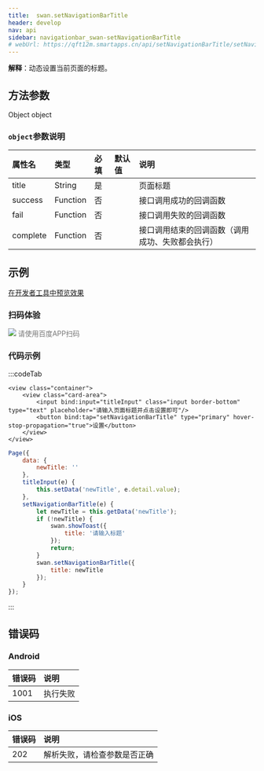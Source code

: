 ```yaml
---
title:  swan.setNavigationBarTitle
header: develop
nav: api
sidebar: navigationbar_swan-setNavigationBarTitle
# webUrl: https://qft12m.smartapps.cn/api/setNavigationBarTitle/setNavigationBarTitle
---
```

 

**解释**：动态设置当前页面的标题。

 
## 方法参数 

Object object

###  `object`参数说明  

|属性名 |类型  |必填 | 默认值 |说明|
|:---- |:---- |:---- |:----|:----|
|title   |String|  是 | |  页面标题|
|success |Function |   否 | |   接口调用成功的回调函数|
|fail   | Function|    否 | |   接口调用失败的回调函数|
|complete   | Function   | 否| |   接口调用结束的回调函数（调用成功、失败都会执行）|


## 示例

<a href="swanide://fragment/01552c32fa4399c3ae2b3465ecd5977c1574136270589" title="在开发者工具中预览效果" target="_self">在开发者工具中预览效果</a> 

### 扫码体验

<div class='scan-code-container'>
    <img src="https://b.bdstatic.com/miniapp/assets/images/doc_demo/setNavigationBarTitle.png" class="demo-qrcode-image" />
    <font color=#777 12px>请使用百度APP扫码</font>
</div>

###  代码示例 

:::codeTab
```swan
<view class="container">
    <view class="card-area">
        <input bind:input="titleInput" class="input border-bottom" type="text" placeholder="请输入页面标题并点击设置即可"/>
        <button bind:tap="setNavigationBarTitle" type="primary" hover-stop-propagation="true">设置</button>
    </view>
</view>
```
 
```js
Page({
    data: {
        newTitle: ''
    },
    titleInput(e) {
        this.setData('newTitle', e.detail.value);
    },
    setNavigationBarTitle(e) {
        let newTitle = this.getData('newTitle');
        if (!newTitle) {
            swan.showToast({
                title: '请输入标题'
            });
            return;
        }
        swan.setNavigationBarTitle({
            title: newTitle
        });
    }
});
```
:::
##  错误码

### Android

|错误码|说明|
|:--|:--|
|1001|执行失败   |



### iOS

|错误码|说明|
|:--|:--|
|202|解析失败，请检查参数是否正确   |

